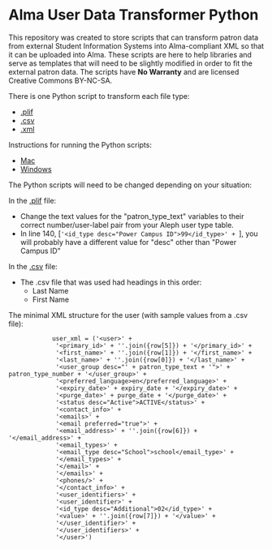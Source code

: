 # Alma User Data Transformer Python

This repository was created to store scripts that can transform patron data from external Student Information Systems into Alma-compliant XML so that it can be uploaded into Alma.  These scripts are here to help libraries and serve as templates that will need to be slightly modified in order to fit the external patron data.  The scripts have **No Warranty** and are licensed Creative Commons BY-NC-SA.

There is one Python script to transform each file type:
* [.plif](https://github.com/Hypolymer/alma_user_data_transformers/blob/master/make_alma_user_xml_file_from_plif.py)
* [.csv](https://github.com/Hypolymer/alma_user_data_transformers/blob/master/make_alma_user_xml_file_from_csv.py)
* [.xml](https://github.com/Hypolymer/alma_user_data_transformers/blob/master/make_alma_user_xml_file_with_xml_editor.py)

Instructions for running the Python scripts:
* [Mac](https://github.com/Hypolymer/alma_user_data_transformers/blob/master/Mac%20-%20How%20to%20run%20SIS%20Python%20Scripts.pdf)
* [Windows](https://github.com/Hypolymer/alma_user_data_transformers/blob/master/Windows%20-%20How%20to%20run%20SIS%20Python%20Scripts.pdf)

The Python scripts will need to be changed depending on your situation:

In the [.plif](https://github.com/Hypolymer/alma_user_data_transformers/blob/master/make_alma_user_xml_file_from_plif.py) file:
* Change the text values for the "patron_type_text" variables to their correct number/user-label pair from your Aleph user type table.
* In line 140, [```'<id_type desc="Power Campus ID">99</id_type>' + ```], you will probably have a different value for "desc" other than "Power Campus ID"

In the [.csv](https://github.com/Hypolymer/alma_user_data_transformers/blob/master/make_alma_user_xml_file_from_csv.py) file:
* The .csv file that was used had headings in this order:
  * Last Name
  * First Name

The minimal XML structure for the user (with sample values from a .csv file):

```
        	user_xml = ('<user>' +
             '<primary_id>' + ''.join({row[5]}) + '</primary_id>' +            
             '<first_name>' + ''.join({row[1]}) + '</first_name>' +
             '<last_name>' + ''.join({row[0]}) + '</last_name>' +
             '<user_group desc="' + patron_type_text + '">' + patron_type_number + '</user_group>' +
             '<preferred_language>en</preferred_language>' +
             '<expiry_date>' + expiry_date + '</expiry_date>' +                  
             '<purge_date>' + purge_date + '</purge_date>' +
             '<status desc="Active">ACTIVE</status>' +         
             '<contact_info>' +
             '<emails>' +
             '<email preferred="true">' +
             '<email_address>' + ''.join({row[6]}) + '</email_address>' +
             '<email_types>' +
             '<email_type desc="School">school</email_type>' +
             '</email_types>' +
             '</email>' +
             '</emails>' +
             '<phones/>' +
             '</contact_info>' +
             '<user_identifiers>' +
             '<user_identifier>' +
             '<id_type desc="Additional">02</id_type>' + 
             '<value>' + ''.join({row[7]}) + '</value>' +
             '</user_identifier>' +
             '</user_identifiers>' +
             '</user>')
```

